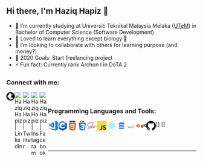 ## Hi there, I'm Haziq Hapiz 👋

- 🔭 I’m currently studying at Universiti Teknikal Malaysia Melaka ([UTeM][utem]) in Bachelor of Computer Science (Software Development)
- 🌱 Loved to learn everything except biology 🤣
- 👯 I’m looking to collaborate with others for learning purpose (and money?)
- 🥅 2020 Goals: Start freelancing project
- ⚡ Fun fact: Currently rank Archon I in DoTA 2

<!-- ### Spotify Playing 🎧
[<img src="https://now-playing-codestackr.vercel.app/api/spotify-playing" alt="codeSTACKr Spotify Playing" width="350" />](https://open.spotify.com/user/swyqyimdc12jajde4vpwd2x1b) -->

### Connect with me:

[<img align="left" alt="zyqhpz.github.com" width="22px" src="https://raw.githubusercontent.com/iconic/open-iconic/master/svg/globe.svg" />][website]
[<img align="left" alt="Haziq Hapiz | LinkedIn" width="22px" src="https://cdn.jsdelivr.net/npm/simple-icons@v3/icons/linkedin.svg" />][linkedin]
[<img align="left" alt="Haziq Hapiz | Twitter" width="22px" src="https://cdn.jsdelivr.net/npm/simple-icons@v3/icons/twitter.svg" />][twitter]
[<img align="left" alt="Haziq Hapiz | Instagram" width="22px" src="https://cdn.jsdelivr.net/npm/simple-icons@v3/icons/instagram.svg" />][instagram]
[<img align="left" alt="Haziq Hapiz | Facebook" width="22px" src="https://cdn.jsdelivr.net/npm/simple-icons@v3/icons/facebook.svg" />][facebook]

<br />

### Programming Languages and Tools:

[<img align="left" alt="Visual Studio Code" width="26px" src="https://raw.githubusercontent.com/github/explore/80688e429a7d4ef2fca1e82350fe8e3517d3494d/topics/visual-studio-code/visual-studio-code.png" />][webdevplaylist]
[<img align="left" alt="C++" width="26px" src="https://raw.githubusercontent.com/github/explore/80688e429a7d4ef2fca1e82350fe8e3517d3494d/topics/cpp/cpp.png" />]
[<img align="left" alt="HTML5" width="26px" src="https://raw.githubusercontent.com/github/explore/80688e429a7d4ef2fca1e82350fe8e3517d3494d/topics/html/html.png" />][webdevplaylist]
[<img align="left" alt="CSS3" width="26px" src="https://raw.githubusercontent.com/github/explore/80688e429a7d4ef2fca1e82350fe8e3517d3494d/topics/css/css.png" />][cssplaylist]
[<img align="left" alt="Sass" width="26px" src="https://raw.githubusercontent.com/github/explore/80688e429a7d4ef2fca1e82350fe8e3517d3494d/topics/sass/sass.png" />][cssplaylist]
[<img align="left" alt="JavaScript" width="26px" src="https://raw.githubusercontent.com/github/explore/80688e429a7d4ef2fca1e82350fe8e3517d3494d/topics/javascript/javascript.png" />][jsplaylist]
[<img align="left" alt="React" width="26px" src="https://raw.githubusercontent.com/github/explore/80688e429a7d4ef2fca1e82350fe8e3517d3494d/topics/react/react.png" />][reactplaylist]
[<img align="left" alt="SQL" width="26px" src="https://raw.githubusercontent.com/github/explore/80688e429a7d4ef2fca1e82350fe8e3517d3494d/topics/sql/sql.png" />][webdevplaylist]
[<img align="left" alt="MySQL" width="26px" src="https://raw.githubusercontent.com/github/explore/80688e429a7d4ef2fca1e82350fe8e3517d3494d/topics/mysql/mysql.png" />][webdevplaylist]
[<img align="left" alt="Git" width="26px" src="https://raw.githubusercontent.com/github/explore/80688e429a7d4ef2fca1e82350fe8e3517d3494d/topics/git/git.png" />][webdevplaylist]
[<img align="left" alt="GitHub" width="26px" src="https://raw.githubusercontent.com/github/explore/78df643247d429f6cc873026c0622819ad797942/topics/github/github.png" />]


<br />
<br />

---


<!-- <details>
  <summary>:zap: Github Stats</summary>

  <img align="left" alt="codeSTACKr's Github Stats" src="https://github-readme-stats.codestackr.vercel.app/api?username=codeSTACKr&show_icons=true&hide_border=true" />

</details> -->

[utem]: https://utem.edu.my
[website]: https://zyqhpz.github.io
[twitter]: https://twitter.com/zyqhpz
[youtube]: https://youtube.com/haziqhapiz
[instagram]: https://instagram.com/haziqhapiz
[linkedin]: https://linkedin.com/in/haziqhapiz
[facebook]: https://facebook.com/haziqhapiz
[webdevplaylist]: https://www.youtube.com/playlist?list=PLkwxH9e_vrAJ0WbEsFA9W3I1W-g_BTsbt
[jsplaylist]: https://www.youtube.com/playlist?list=PLkwxH9e_vrALRJKu7wfXby3MKeflhTu6B
[cssplaylist]: https://www.youtube.com/playlist?list=PLkwxH9e_vrALSdvZuEh6gqQdmDoDIoqz4
[reactplaylist]: https://www.youtube.com/playlist?list=PLkwxH9e_vrAK4TdffpxKY3QGyHCpxFcQ0
